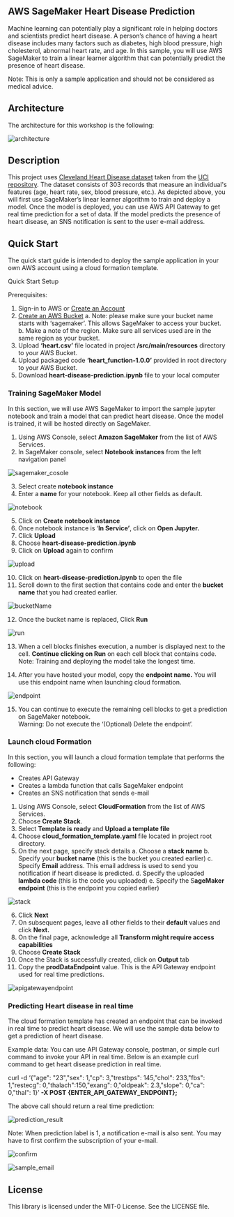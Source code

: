 ## AWS SageMaker Heart Disease Prediction 

Machine learning can potentially play a significant role in helping doctors and scientists predict heart disease.  A person’s chance of having a heart disease includes many factors such as diabetes, high blood pressure, high cholesterol, abnormal heart rate, and age.  In this sample, you will use AWS SageMaker to train a linear learner algorithm that can potentially predict the presence of heart disease.   

Note: This is only a sample application and should not be considered as medical advice.

## Architecture

The architecture for this workshop is the following:

![architecture](heart-disease-predictor/src/main/resources/images/architecture.png)

## Description

This project uses [Cleveland Heart Disease dataset](https://archive.ics.uci.edu/ml/machine-learning-databases/heart-disease/cleveland.data) taken from the [UCI repository](https://archive.ics.uci.edu/ml/datasets/Heart+Disease).  The dataset consists of 303 records that measure an individual's features (age, heart rate, sex, blood pressure, etc.).  As depicted above, you will first use SageMaker’s linear learner algorithm to train and deploy a model.  Once the model is deployed, you can use AWS API Gateway to get real time prediction for a set of data.  If the model predicts the presence of heart disease, an SNS notification is sent to the user e-mail address.



## Quick Start
The quick start guide is intended to deploy the sample application in your own AWS account using a cloud formation template.

Quick Start Setup

Prerequisites:
1.	Sign-in to AWS or [Create an Account](https://us-west-2.console.aws.amazon.com)
2.	[Create an AWS Bucket](https://docs.aws.amazon.com/AmazonS3/latest/gsg/CreatingABucket.html)
   a.	Note: please make sure your bucket name starts with ‘sagemaker’.  This allows SageMaker to access your bucket.
   b.	Make a note of the region.  Make sure all services used are in the same region as your bucket.
3.	Upload **‘heart.csv’** file located in project **/src/main/resources** directory to your AWS Bucket.  
4.	Upload packaged code **‘heart_function-1.0.0’** provided in root directory to your AWS Bucket.
5. Download **heart-disease-prediction.ipynb** file to your local computer

### Training SageMaker Model
In this section, we will use AWS SageMaker to import the sample jupyter notebook and train a model that can predict heart disease.  Once the model is trained, it will be hosted directly on SageMaker. 

1.	Using AWS Console, select **Amazon SageMaker** from the list of AWS Services.
2.	In SageMaker console, select **Notebook instances** from the left navigation panel

 ![sagemaker_cosole](heart-disease-predictor/src/main/resources/images/sageMakerConsole.png)

3.	Select create **notebook instance**
4.	Enter a **name** for your notebook.  Keep all other fields as default. 

![notebook](heart-disease-predictor/src/main/resources/images/createingNotebook.png)

5.	Click on **Create notebook instance**
6.	Once notebook instance is ‘**In Service’**, click on **Open Jupyter.**
7.	Click **Upload**
8.	Choose **heart-disease-prediction.ipynb**
9.	Click on **Upload** again to confirm

![upload](heart-disease-predictor/src/main/resources/images/uploadingNotebook.png)

10.	Click on **heart-disease-prediction.ipynb** to open the file
11.	Scroll down to the first section that contains code and enter the **bucket name** that you had created earlier.

![bucketName](heart-disease-predictor/src/main/resources/images/bucketName.png)

12.	Once the bucket name is replaced, Click **Run**

![run](heart-disease-predictor/src/main/resources/images/runningSageMaker.png)

13.	When a cell blocks finishes execution, a number is displayed next to the cell.  **Continue clicking on Run** on each cell block that contains code.  
Note: Training and deploying the model take the longest time.

14.	After you have hosted your model, copy the **endpoint name.**  You will use this endpoint name when launching cloud formation.

![endpoint](heart-disease-predictor/src/main/resources/images/sageMakerEndpoint.png)

15.	You can continue to execute the remaining cell blocks to get a prediction on SageMaker notebook.  
Warning: Do not execute the ‘(Optional) Delete the endpoint’.

### Launch cloud Formation

In this section, you will launch a cloud formation template that performs the following:
- Creates API Gateway
- Creates a lambda function that calls SageMaker endpoint
- Creates an SNS notification that sends e-mail

1.	Using AWS Console, select **CloudFormation** from the list of AWS Services.
2.	Choose **Create Stack**.  
3.	Select **Template is ready** and **Upload a template file**
4.	Choose **cloud_formation_template.yaml** file located in project root directory.
5.	On the next page, specify stack details
   a.	Choose a **stack name**
   b.	Specify your **bucket name** (this is the bucket you created earlier)
   c.	Specify **Email** address.  This email address is used to send you notification if heart disease is predicted.
   d.	Specify the uploaded **lambda code** (this is the code you uploaded)
   e.	Specify the S**ageMaker endpoint** (this is the endpoint you copied earlier)

![stack](heart-disease-predictor/src/main/resources/images/cloudformationStack.png)

6.	Click **Next**
7.	On subsequent pages, leave all other fields to their **default** values and click **Next.** 
8.	On the final page, acknowledge all **Transform might require access capabilities**
9.	Choose **Create Stack**
10.	Once the Stack is successfully created, click on **Output** tab
11.	Copy the **prodDataEndpoint** value.  This is the API Gateway endpoint used for real time predictions.

![apigatewayendpoint](heart-disease-predictor/src/main/resources/images/apiGatewayEndpoint.png)


### Predicting Heart disease in real time

The cloud formation template has created an endpoint that can be invoked in real time to predict heart disease.  We will use the sample data below to get a prediction of heart disease.

Example data:
You can use API Gateway console, postman, or simple curl command to invoke your API in real time.  Below is an example curl command to get heart disease prediction in real time.

curl -d ‘{"age": "23","sex": 1,"cp": 3,"trestbps": 145,"chol": 233,"fbs": 1,"restecg": 0,"thalach":150,"exang": 0,"oldpeak": 2.3,"slope": 0,"ca": 0,"thal": 1}’ **-X POST** **{ENTER_API_GATEWAY_ENDPOINT};**

The above call should return a real time prediction:

 ![prediction_result](heart-disease-predictor/src/main/resources/images/curlResult.png)


Note: When prediction label is 1, a notification e-mail is also sent.  You may have to first confirm the subscription of your e-mail.

![confirm](heart-disease-predictor/src/main/resources/images/confirmSubscription.png)

![sample_email](heart-disease-predictor/src/main/resources/images/sampleEmail.png)


## License

This library is licensed under the MIT-0 License. See the LICENSE file.

